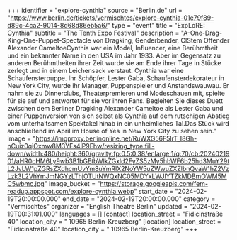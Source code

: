+++
identifier = "explore-cynthia"
source = "Berlin.de"
url = "https://www.berlin.de/tickets/vermischtes/explore-cynthia-01e79f89-d89c-4ca2-9014-8d68d86eb5a6/"
type = "event"
title = "ExpLoRE: Cynthia"
subtitle = "The Tenth Expo Festival"
description = "A-One-Drag-King-One-Puppet-Spectacle von Dragking, Genderbender, CIStem Offender Alexander CameltoeCynthia war ein Model, Influencer, eine Berühmtheit und ein bekannter Name in den USA im Jahr 1933. Aber im Gegensatz zu anderen Berühmtheiten ihrer Zeit wurde sie am Ende ihrer Tage in Stücke zerlegt und in einem Leichensack verstaut. Cynthia war eine Schaufensterpuppe. Ihr Schöpfer, Lester Gaba, Schaufensterdekorateur in New York City, wurde ihr Manager, Puppenspieler und Anstandswauwau. Er nahm sie zu Dinnerclubs, Theaterpremieren und Modeschauen mit, spielte für sie auf und antwortet für sie vor ihren Fans. Begleiten Sie dieses Duett zwischen dem Berliner Dragking Alexander Cameltoe als Lester Gaba und einer Puppenversion von sich selbst als Cynthia auf dem rutschigen Abstieg vom unterhaltsamen Spektakel hinab in ein unheimliches Tal.Das Stück wird anschließend im April im House of Yes in New York City zu sehen sein."
image = "https://imgproxy.berlinonline.net/RuWXG56F5lrT_I8Gh-nCuiz0qiOxmw8M3YFs4lP9Fhw/resizing_type:fill-down/width:480/height:360/gravity:fp:0.5:0.38/enlarge:1/q:70/cb:2024021901/aHR0cHM6Ly9wb3B1bGEtbWlkZGxld2FyZS5zMy5hbWF6b25hd3MuY29tL2JvLW1pZGRsZXdhcmUvYm8uYmRlX2NoYW5uZWwuZXZlbnQvaW1hZ2VzLzk3L2VhYmJmNGYzLThjOTUtNWQxNC05MDYxLWJlYTZkMDBmOWM5MC5wbmc.jpg"
image_bucket = "https://storage.googleapis.com/fem-readup.appspot.com/explore-cynthia.webp"
start_date = "2024-02-19T20:00:00.000"
end_date = "2024-02-19T20:00:00.000"
category = "Vermischtes"
organizer = "English Theatre Berlin"
updated = "2024-02-19T00:31:01.000"
languages = []
[contact]
location_street = "Fidicinstraße 40"
location_city = " 10965 Berlin-Kreuzberg"
[location]
location_street = "Fidicinstraße 40"
location_city = " 10965 Berlin-Kreuzberg"
+++